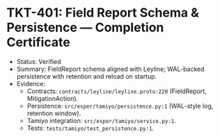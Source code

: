 # TKT-401: Field Report Schema & Persistence — Completion Certificate

- Status: Verified
- Summary: FieldReport schema aligned with Leyline; WAL-backed persistence with retention and reload on startup.
- Evidence:
  - Contracts: `contracts/leyline/leyline.proto:220` (FieldReport, MitigationAction).
  - Persistence: `src/esper/tamiyo/persistence.py:1` (WAL-style log, retention window).
  - Tamiyo integration: `src/esper/tamiyo/service.py:1`.
  - Tests: `tests/tamiyo/test_persistence.py:1`.

